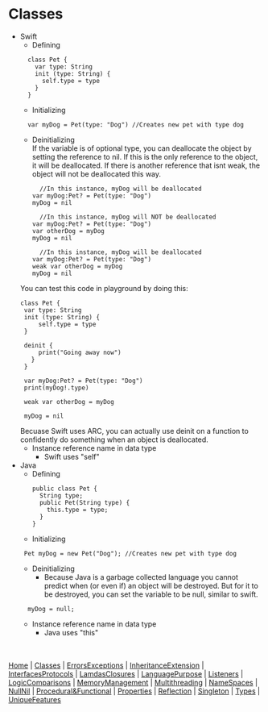 # Classes

* Swift
  * Defining
  ```
    class Pet {
      var type: String
      init (type: String) {
        self.type = type
      }
    }
  ```
  * Initializing
  ```
    var myDog = Pet(type: "Dog") //Creates new pet with type dog
  ```
  * Deinitializing<br>
    If the variable is of optional type, you can deallocate the object by setting the reference to nil. If this is the only reference to the object, it will be deallocated. If there is another reference that isnt weak, the object will not be deallocated this way.
    ```
      //In this instance, myDog will be deallocated
    var myDog:Pet? = Pet(type: "Dog")
    myDog = nil 
    ```
    
    ```
      //In this instance, myDog will NOT be deallocated
    var myDog:Pet? = Pet(type: "Dog")
    var otherDog = myDog
    myDog = nil 
    ```
    
    ```
      //In this instance, myDog will be deallocated
    var myDog:Pet? = Pet(type: "Dog")
    weak var otherDog = myDog
    myDog = nil 
    ```
   You can test this code in playground by doing this: 
   ```
   class Pet {
    var type: String
    init (type: String) {
        self.type = type
    }
    
    deinit {
        print("Going away now")
      }
    }

    var myDog:Pet? = Pet(type: "Dog")
    print(myDog!.type)

    weak var otherDog = myDog

    myDog = nil
   ```
   Becuase Swift uses ARC, you can actually use deinit on a function to confidently do something when an object is deallocated. 
   * Instance reference name in data type
      * Swift uses "self"
* Java
  * Defining
    ```
    public class Pet {
      String type;
      public Pet(String type) {
        this.type = type;
      }
    }
    ```
   * Initializing
   ```
    Pet myDog = new Pet("Dog"); //Creates new pet with type dog
   ```
   * Deinitializing
     * Because Java is a garbage collected language you cannot predict when (or even if) an object will be destroyed. But for it to be destroyed, you can set the variable to be null, similar to swift. 
  ```
    myDog = null; 
  ```
  * Instance reference name in data type
    * Java uses "this"

<br><br>
[Home](README.md) | [Classes](Classes.md) | [ErrorsExceptions](ErrorsExceptions.md) | [InheritanceExtension](InheritanceExtension.md) | [InterfacesProtocols](InterfacesProtocols.md) | [LamdasClosures](LamdasClosures.md) | [LanguagePurpose](LanguagePurpose.md) | [Listeners](Listeners.md) | [LogicComparisons](LogicComparisons.md) | [MemoryManagement](MemoryManagement.md) | [Multithreading](Multithreading.md) | [NameSpaces](NameSpaces.md) | [NullNil](NullNil.md) | [Procedural&Functional](Procedural&Functional.md) | [Properties](Properties.md) | [Reflection](Reflection.md) | [Singleton](Singleton.md) | [Types](Types.md) | [UniqueFeatures](UniqueFeatures.md)
